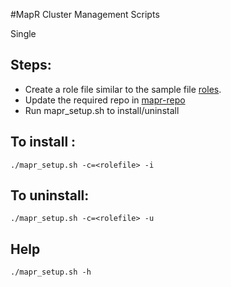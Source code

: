 #MapR Cluster Management Scripts

Single 


## Steps:
* Create a role file similar to the sample file [roles](roles/mapr_roles.maprdb).
* Update the required repo in [mapr-repo](repo/mapr.repo)
* Run mapr_setup.sh to install/uninstall

## To install :
`./mapr_setup.sh -c=<rolefile> -i`

## To uninstall:
`./mapr_setup.sh -c=<rolefile> -u`

## Help
`./mapr_setup.sh -h`

